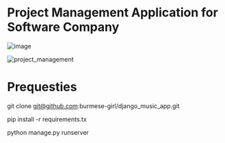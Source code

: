 # Project Management Application for Software Company

![image](https://github.com/user-attachments/assets/d81dc77f-a360-4a98-8ad3-b39a2e95d16d)


![project_management](https://github.com/user-attachments/assets/8b801eb5-4449-4ca0-9f99-97b28bed7465)

# Prequesties 
git clone git@github.com:burmese-girl/django_music_app.git

pip install -r requirements.tx

python manage.py runserver




